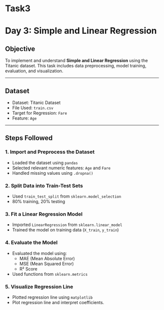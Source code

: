 # Task3
# Day 3: Simple and Linear Regression 

## Objective

To implement and understand **Simple and Linear Regression** using the Titanic dataset. This task includes data preprocessing, model training, evaluation, and visualization.

---

## Dataset

- Dataset: Titanic Dataset 
- File Used: `train.csv`
- Target for Regression: `Fare`
- Feature: `Age`

---

## Steps Followed

### 1. Import and Preprocess the Dataset

- Loaded the dataset using `pandas`
- Selected relevant numeric features: `Age` and `Fare`
- Handled missing values using `.dropna()`

### 2. Split Data into Train-Test Sets

- Used `train_test_split` from `sklearn.model_selection`
- 80% training, 20% testing

### 3. Fit a Linear Regression Model

- Imported `LinearRegression` from `sklearn.linear_model`
- Trained the model on training data (`X_train`, `y_train`)

### 4. Evaluate the Model

- Evaluated the model using:
  - MAE (Mean Absolute Error)
  - MSE (Mean Squared Error)
  - R² Score
- Used functions from `sklearn.metrics`

### 5. Visualize Regression Line

- Plotted regression line using `matplotlib`
- Plot regression line and interpret coefficients.
